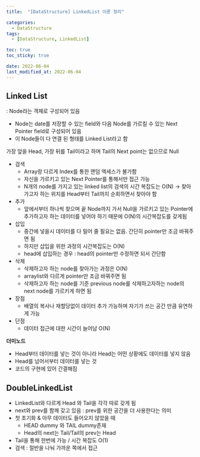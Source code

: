 ```yaml
---
title:  "[DataStructure] LinkedList 이론 정리" 

categories:
  - DataStructure
tags:
  - [DataStructure, LinkedList]

toc: true
toc_sticky: true

date: 2022-06-04
last_modified_at: 2022-06-04
---
```


## Linked List

: Node라는 객체로 구성되어 있음

-   Node는 date를 저장할 수 있는 field와 다음 Node를 가르킬 수 있는 Next Pointer field로 구성되어 있음
-   이 Node들이 다 연결 된 형태를 Linked List라고 함

가장 앞을 Head, 가장 뒤를 Tail이라고 하며 Tail의 Next point는 없으므로 Null

-   검색
    -   Array랑 다르게 Index를 통한 랜덤 엑세스가 불가함
    -   자신을 가르키고 있는 Next Pointer를 통해서만 접근 가능
    -   N개의 node를 가지고 있는 linked list의 검색의 시간 복잡도는 O(N) → 찾아가고자 하는 위치를 Head부터 Tail까지 순회하면서 찾아야 함
-   추가
    -   앞에서부터 하나씩 찾으며 끝 Node까지 가서 Null을 가르키고 있는 Pointer에 추가하고자 하는 데이터를 넣어야 하기 때문에 O(N)의 시간복잡도를 갖게됨
-   삽입
    -   중간에 넣을시 데이터를 다 밀어 줄 필요는 없음. 간단히 pointer만 조금 바꿔주면 됨
    -   하지만 삽입을 위한 과정의 시간복잡도는 O(N)
    -   head에 삽입하는 경우 : head의 pointer만 수정하면 되서 간단함
-   삭제
    -   삭제하고자 하는 node를 찾아가는 과정은 O(N)
    -   arraylist와 다르게 pointer만 조금 바꿔주면 됨
    -   삭제하고자 하는 node를 기준 previous node를 삭제하고자하는 node의 next node를 가르키게 하면 됨
-   장점
    -   배열의 복사나 재할당없이 데이터 추가 가능하며 자기가 쓰는 공간 만큼 유연하게 가능
-   단점
    -   데이터 접근에 대한 시간이 늘어남 O(N)

**더미노드**

-   Head부터 데이터를 넣는 것이 아니라 Head는 어떤 상황에도 데이터를 넣지 않음
-   Head를 넘어서부터 데이터를 넣는 것
-   코드의 구현에 있어 간결해짐

## DoubleLinkedList

-   LinkedList와 다르게 Head 와 Tail을 각각 따로 갖게 됨
-   next와 prev를 함께 갖고 있음 : prev를 위한 공간을 더 사용한다는 의미
-   첫 초기화 & 아무 데이터도 들어오지 않았을 때
    -   HEAD dummy 와 TAIL dummy존재
    -   Head의 next는 Tail/Tail의 prev는 Head
-   Tail을 통해 한번에 가능 / 시간 복잡도 O(1)
-   검색 : 절반을 나눠 가까운 쪽에서 접근